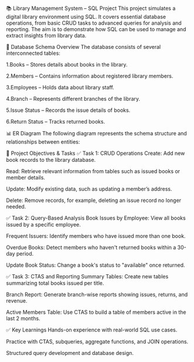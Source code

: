 
📚 Library Management System – SQL Project
This project simulates a digital library environment using SQL. It covers essential database operations, from basic CRUD tasks to advanced queries for analysis and reporting. The aim is to demonstrate how SQL can be used to manage and extract insights from library data.

🧩 Database Schema Overview
The database consists of several interconnected tables:

1.Books – Stores details about books in the library.

2.Members – Contains information about registered library members.

3.Employees – Holds data about library staff.

4.Branch – Represents different branches of the library.

5.Issue Status – Records the issue details of books.

6.Return Status – Tracks returned books.

📊 ER Diagram
The following diagram represents the schema structure and relationships between entities:


🎯 Project Objectives & Tasks
✅ Task 1: CRUD Operations
Create: Add new book records to the library database.

Read: Retrieve relevant information from tables such as issued books or member details.

Update: Modify existing data, such as updating a member’s address.

Delete: Remove records, for example, deleting an issue record no longer needed.

✅ Task 2: Query-Based Analysis
Book Issues by Employee: View all books issued by a specific employee.

Frequent Issuers: Identify members who have issued more than one book.

Overdue Books: Detect members who haven't returned books within a 30-day period.

Update Book Status: Change a book's status to "available" once returned.

✅ Task 3: CTAS and Reporting
Summary Tables: Create new tables summarizing total books issued per title.

Branch Report: Generate branch-wise reports showing issues, returns, and revenue.

Active Members Table: Use CTAS to build a table of members active in the last 2 months.

✅ Key Learnings
Hands-on experience with real-world SQL use cases.

Practice with CTAS, subqueries, aggregate functions, and JOIN operations.

Structured query development and database design.

